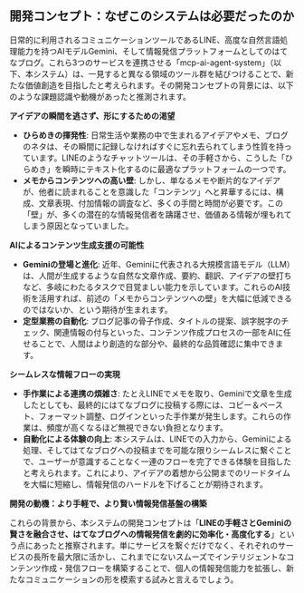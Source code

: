 ## 開発コンセプト：なぜこのシステムは必要だったのか

日常的に利用されるコミュニケーションツールであるLINE、高度な自然言語処理能力を持つAIモデルGemini、そして情報発信プラットフォームとしてのはてなブログ。これら3つのサービスを連携させる「mcp-ai-agent-system」（以下、本システム）は、一見すると異なる領域のツール群を結びつけることで、新たな価値創造を目指したと考えられます。その開発コンセプトの背景には、以下のような課題認識や動機があったと推測されます。

**アイデアの瞬間を逃さず、形にするための渇望**

*   **ひらめきの揮発性**: 日常生活や業務の中で生まれるアイデアやメモ、ブログのネタは、その瞬間に記録しなければすぐに忘れ去られてしまう性質を持っています。LINEのようなチャットツールは、その手軽さから、こうした「ひらめき」を瞬時にテキスト化するのに最適なプラットフォームの一つです。
*   **メモからコンテンツへの高い壁**: しかし、単なるメモや断片的なアイデアが、他者に読まれることを意識した「コンテンツ」へと昇華するには、構成、文章表現、付加情報の調査など、多くの手間と時間が必要です。この「壁」が、多くの潜在的な情報発信者を躊躇させ、価値ある情報が埋もれてしまう原因となっていました。

**AIによるコンテンツ生成支援の可能性**

*   **Geminiの登場と進化**: 近年、Geminiに代表される大規模言語モデル（LLM）は、人間が生成するような自然な文章作成、要約、翻訳、アイデアの壁打ちなど、多岐にわたるタスクで目覚ましい能力を示しています。これらのAI技術を活用すれば、前述の「メモからコンテンツへの壁」を大幅に低減できるのではないか、という期待が生まれます。
*   **定型業務の自動化**: ブログ記事の骨子作成、タイトルの提案、誤字脱字のチェック、関連情報の付与といった、コンテンツ作成プロセスの一部をAIに任せることで、人間はより創造的な部分や、最終的な品質確認に集中できます。

**シームレスな情報フローの実現**

*   **手作業による連携の煩雑さ**: たとえLINEでメモを取り、Geminiで文章を生成したとしても、最終的にはてなブログに投稿する際には、コピー＆ペースト、フォーマット調整、ログインといった手作業が発生します。これらの作業は、頻度が高くなるほど無視できない負担となります。
*   **自動化による体験の向上**: 本システムは、LINEでの入力から、Geminiによる処理、そしてはてなブログへの投稿までを可能な限りシームレスに繋ぐことで、ユーザーが意識することなく一連のフローを完了できる体験を目指したと考えられます。これにより、アイデアの着想から公開までのリードタイムを大幅に短縮し、情報発信のハードルを下げることが期待されます。

**開発の動機：より手軽で、より賢い情報発信基盤の構築**

これらの背景から、本システムの開発コンセプトは「**LINEの手軽さとGeminiの賢さを融合させ、はてなブログへの情報発信を劇的に効率化・高度化する**」という点にあったと推察されます。単にサービスを繋ぐだけでなく、それぞれのサービスの長所を最大限に活かし、これまでにないスムーズでインテリジェントなコンテンツ作成・発信フローを構築することで、個人の情報発信能力を拡張し、新たなコミュニケーションの形を模索する試みと言えるでしょう。
